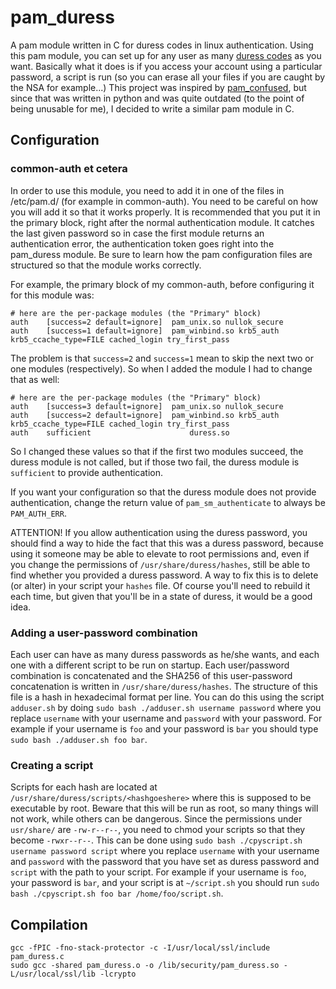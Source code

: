 # pam\_duress
A pam module written in C for duress codes in linux authentication.
Using this pam module, you can set up for any user as many [duress codes](http://en.wikipedia.org/wiki/Duress_code) as you want.
Basically what it does is if you access your account using a particular password, a script is run (so you can erase all your files if you are caught by the NSA for example...)
This project was inspired by [pam\_confused](https://code.google.com/p/confused/), but since that was written in python and was quite outdated (to the point of being unusable for me), I decided to write a similar pam module in C.

## Configuration

### common-auth et cetera
In order to use this module, you need to add it in one of the files in /etc/pam.d/ (for example in common-auth). You need to be careful on how you will add it so that it works properly. It is recommended that you put it in the primary block, right after the normal authentication module. It catches the last given password so in case the first module returns an authentication error, the authentication token goes right into the pam\_duress module.
Be sure to learn how the pam configuration files are structured so that the module works correctly.

For example, the primary block of my common-auth, before configuring it for this module was:

```
# here are the per-package modules (the "Primary" block)
auth	[success=2 default=ignore]	pam_unix.so nullok_secure
auth	[success=1 default=ignore]	pam_winbind.so krb5_auth krb5_ccache_type=FILE cached_login try_first_pass
```

The problem is that `success=2` and `success=1` mean to skip the next two or one modules (respectively). So when I added the module I had to change that as well:

```
# here are the per-package modules (the "Primary" block)
auth	[success=3 default=ignore]	pam_unix.so nullok_secure
auth	[success=2 default=ignore]	pam_winbind.so krb5_auth krb5_ccache_type=FILE cached_login try_first_pass
auth    sufficient                      duress.so
```

So I changed these values so that if the first two modules succeed, the duress module is not called, but if those two fail, the duress module is `sufficient` to provide authentication.

If you want your configuration so that the duress module does not provide authentication, change the return value of `pam_sm_authenticate` to always be `PAM_AUTH_ERR`.

ATTENTION! If you allow authentication using the duress password, you should find a way to hide the fact that this was a duress password, because using it someone may be able to elevate to root permissions and, even if you change the permissions of `/usr/share/duress/hashes`, still be able to find whether you provided a duress password. A way to fix this is to delete (or alter) in your script your `hashes` file. Of course you'll need to rebuild it each time, but given that you'll be in a state of duress, it would be a good idea.

### Adding a user-password combination

Each user can have as many duress passwords as he/she wants, and each one with a different script to be run on startup. Each user/password combination is concatenated and the SHA256 of this user-password concatenation is written in `/usr/share/duress/hashes`. The structure of this file is a hash in hexadecimal format per line. You can do this using the script `adduser.sh` by doing `sudo bash ./adduser.sh username password` where you replace `username` with your username and `password` with your password. For example if your username is `foo` and your password is `bar` you should type `sudo bash ./adduser.sh foo bar`.

### Creating a script

Scripts for each hash are located at `/usr/share/duress/scripts/<hashgoeshere>` where this is supposed to be executable by root. Beware that this will be run as root, so many things will not work, while others can be dangerous. Since the permissions under `usr/share/` are `-rw-r--r--`, you need to chmod your scripts so that they become `-rwxr--r--`. This can be done using `sudo bash ./cpyscript.sh username password script` where you replace `username` with your username and `password` with the password that you have set as duress password and `script` with the path to your script. For example if your username is `foo`, your password is `bar`, and your script is at `~/script.sh` you should run `sudo bash ./cpyscript.sh foo bar /home/foo/script.sh`.

## Compilation

```
gcc -fPIC -fno-stack-protector -c -I/usr/local/ssl/include pam_duress.c
sudo gcc -shared pam_duress.o -o /lib/security/pam_duress.so -L/usr/local/ssl/lib -lcrypto
```
